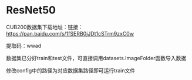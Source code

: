 # ResNet50
CUB200数据集下载地址：链接：https://pan.baidu.com/s/1fSERB0jJDt1cSTrm9zxC0w 

提取码：wwad

数据集已分好train和test文件，可直接调用datasets.ImageFolder函数导入数据

修改config中的路径为对应数据集路径即可运行train文件
